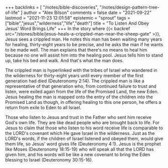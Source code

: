 +++
backlinks = [
  "/notes/bible-discoveries",
  "/notes/design-pattern-tree-of-life"
]
author = "Alex Bilson"
comments = false
date = "2021-09-22"
lastmod = "2021-11-23 12:01:58"
epistemic = "sprout"
tags = ["bible","jesus","wilderness","life","death"]
title = "To Listen And Obey Jesus' Word Brings Life"
+++
In the story where {{< backref src="/stones/bible/jesus-heals-a-crippled-man-near-the-sheep-gate" >}}, Jesus sees a crippled man. He notes this man has been waiting many years for healing, thirty-eight years to be precise, and he asks the man if he wants to be made well. The man explains that there's no means to heal him because no one will assist him into the healing pool. Jesus tells him to stand up, take his bed and walk. And that's what the man does.

The crippled man is hyperlinked with the tribes of Israel who wandered in the wilderness for thirty-eight years until every member of the first generation had died (Deuteronomy 2:14). The crippled man is like a representative of that generation who, from continued failure to trust and listen, were exiled again from the life of the Promised Land, the new Eden. Jesus healing the man is mapped onto the entry of the children into the Promised Land as though, in offering healing to this one person, he offers a return from exile to Eden to all Israel.

Those who listen to Jesus and trust in the Father who sent him receive God's own life. They are like dead people who are brought back to life. For Jesus to claim that those who listen to his word receive life is comparable to the LORD's covenant which He gave Israel in the wilderness. Just as the LORD's words, if the children of Israel listened and obeyed them, would give them life, so Jesus' word gives life (Deuteronomy 4:1). Jesus is the prophet like Moses (Deuteronomy 18:15-19) who will speak all that the LORD has given him, and his words will be like a new covenant to bring the Eden blessing to Israel (Deuteronomy 30:15-16).
